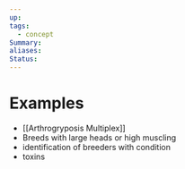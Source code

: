 ```yaml
---
up: 
tags:
  - concept
Summary: 
aliases: 
Status:
---
```

# Examples
- [[Arthrogryposis Multiplex]]
- Breeds with large heads or high muscling
- identification of breeders with condition
- toxins